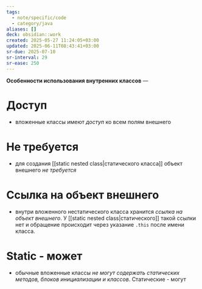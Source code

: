 ```yaml
---
tags:
  - note/specific/code
  - category/java
aliases: []
deck: obsidian::work
created: 2025-05-27 11:24:05+03:00
updated: 2025-06-11T08:43:41+03:00
sr-due: 2025-07-10
sr-interval: 29
sr-ease: 250
---
```


**Особенности использования внутренних классов**
—
# Доступ
- вложенные классы имеют *доступ* ко всем полям внешнего
# Не требуется
- для создания [[static nested class|статического класса]] объект внешнего *не требуется*
# Ссылка на объект внешнего
- внутри вложенного нестатического класса хранится *ссылка на объект внешнего*. У [[static nested class|статического]] такой ссылки нет и обращение происходит через указание `.this` после имени класса.
# Static - может
- обычные вложенные классы *не могут содержать статических методов, блоков инициализации и классов*. Статические - могут
